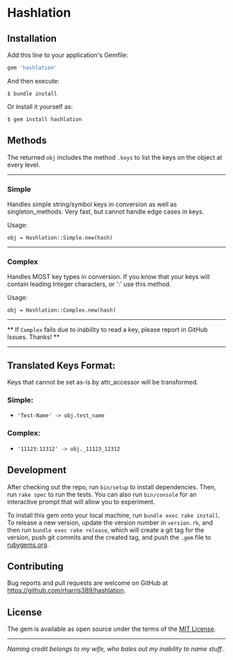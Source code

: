 # Hashlation

## Installation

Add this line to your application's Gemfile:

```ruby
gem 'hashlation'
```

And then execute:

    $ bundle install

Or install it yourself as:

    $ gem install hashlation


    
    
## Methods

The returned `obj` includes the method `.keys` to list the keys on the object at every level.

---

### Simple 

Handles simple string/symbol keys in conversion as well as singleton_methods. Very fast, but cannot handle edge cases in keys.

Usage:

`obj = Hashlation::Simple.new(hash)`


---

### Complex

Handles MOST key types in conversion. If you know that your keys will contain leading Integer characters, or ':' use this method.

Usage:

`obj = Hashlation::Complex.new(hash)`

---

** If `Complex` fails due to inability to read a key, please report in GitHub Issues. Thanks! **

---

## Translated Keys Format:

Keys that cannot be set as-is by attr_accessor will be transformed.

### Simple:

- `'Test-Name' -> obj.test_name`

### Complex:

- `'11123:12312' -> obj._11123_12312`

## Development

After checking out the repo, run `bin/setup` to install dependencies. Then, run `rake spec` to run the tests. You can also run `bin/console` for an interactive prompt that will allow you to experiment.

To install this gem onto your local machine, run `bundle exec rake install`. To release a new version, update the version number in `version.rb`, and then run `bundle exec rake release`, which will create a git tag for the version, push git commits and the created tag, and push the `.gem` file to [rubygems.org](https://rubygems.org).

## Contributing

Bug reports and pull requests are welcome on GitHub at https://github.com/rharris389/hashlation.

## License

The gem is available as open source under the terms of the [MIT License](https://opensource.org/licenses/MIT).

---

*Naming credit belongs to my wife, who bales out my inability to name stuff..*